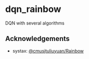 # dqn_rainbow
DQN with several algorithms

## Acknowledgements
 -  systax: [@cmusjtuliuyuan/Rainbow](https://github.com/cmusjtuliuyuan/RainBow/tree/252f7ef80823b0d52b2992e05b38c9cbd7aed72b)
